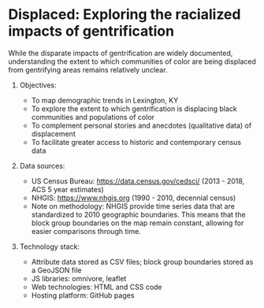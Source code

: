 # Displaced: Exploring the racialized impacts of gentrification

While the disparate impacts of gentrification are widely documented, understanding the extent to which communities of color are being displaced from gentrifying areas remains relatively unclear.

1. Objectives:
    - To map demographic trends in Lexington, KY
    - To explore the extent to which gentrification is displacing black communities and populations of color
    - To complement personal stories and anecdotes (qualitative data) of displacement
    - To facilitate greater access to historic and contemporary census data  

2. Data sources:
    - US Census Bureau: https://data.census.gov/cedsci/ (2013 - 2018, ACS 5 year estimates)
    - NHGIS: https://www.nhgis.org (1990 - 2010, decennial census)
    - Note on methodology: NHGIS provide time series data that are standardized to 2010 geographic boundaries. This means that the block group boundaries on the map remain constant, allowing for easier comparisons through time.     

3. Technology stack:
    - Attribute data stored as CSV files; block group boundaries stored as a GeoJSON file
    - JS libraries: omnivore, leaflet
    - Web technologies: HTML and CSS code
    - Hosting platform: GitHub pages
